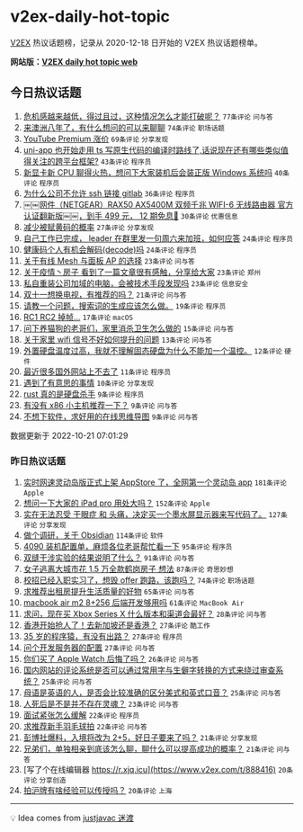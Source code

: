 # v2ex-daily-hot-topic

[V2EX](https://www.v2ex.com/) 热议话题榜，记录从 2020-12-18 日开始的 V2EX 热议话题榜单。

**网站版：[V2EX daily hot topic web](https://boojack.github.io/v2ex-daily-hot-topic-web/)**

## 今日热议话题

<!-- TODAY BEGIN -->

1. [危机感越来越低，得过且过，这种情况怎么才能打破呢？](https://www.v2ex.com/t/888614) `77条评论` `问与答`
1. [来澳洲八年了，有什么想问的可以来聊聊](https://www.v2ex.com/t/888670) `74条评论` `职场话题`
1. [YouTube Premium 涨价](https://www.v2ex.com/t/888587) `69条评论` `分享发现`
1. [uni-app 也开始走用 ts 写原生代码的编译时路线了,话说现在还有哪些类似值得关注的跨平台框架?](https://www.v2ex.com/t/888611) `43条评论` `程序员`
1. [新显卡新 CPU 聊得火热，想问下大家装机后会装正版 Windows 系统吗](https://www.v2ex.com/t/888682) `40条评论` `程序员`
1. [为什么公司不允许 ssh 链接 gitlab](https://www.v2ex.com/t/888699) `36条评论` `程序员`
1. [￼￼网件（NETGEAR）RAX50 AX5400M 双频千兆 WIFI-6 无线路由器 官方认证翻新版￼￼，到手 499 元， 12 期免息🥰](https://www.v2ex.com/t/888642) `30条评论` `优惠信息`
1. [减少被赋黄码的概率](https://www.v2ex.com/t/888687) `27条评论` `分享发现`
1. [自己工作已完成， leader 在群里发一句周六来加班，如何应答](https://www.v2ex.com/t/888719) `24条评论` `程序员`
1. [健康码个人有机会解码(decode)吗](https://www.v2ex.com/t/888664) `24条评论` `程序员`
1. [关于有线 Mesh 与面板 AP 的选择](https://www.v2ex.com/t/888710) `23条评论` `问与答`
1. [关于疫情丶房子 看到了一篇文章很有感触，分享给大家](https://www.v2ex.com/t/888681) `23条评论` `郑州`
1. [私自重装公司加域的电脑，会被技术手段发现吗](https://www.v2ex.com/t/888650) `23条评论` `信息安全`
1. [双十一想换电视，有推荐的吗？](https://www.v2ex.com/t/888649) `21条评论` `问与答`
1. [请教一个问题，搜索词的生成应该怎么做。](https://www.v2ex.com/t/888629) `19条评论` `程序员`
1. [RC1 RC2 掉帧...](https://www.v2ex.com/t/888623) `17条评论` `macOS`
1. [问下养猫狗的老哥们，家里消杀卫生怎么做的](https://www.v2ex.com/t/888647) `15条评论` `问与答`
1. [关于家里 wifi 信号不好如何提升的问题](https://www.v2ex.com/t/888709) `13条评论` `问与答`
1. [外置硬盘温度过高，我就不理解固态硬盘为什么不能加一个温控。](https://www.v2ex.com/t/888652) `12条评论` `硬件`
1. [最近很多国外网站上不去了](https://www.v2ex.com/t/888704) `11条评论` `程序员`
1. [遇到了有意思的事情](https://www.v2ex.com/t/888667) `10条评论` `分享发现`
1. [rust 真的是硬盘杀手](https://www.v2ex.com/t/888714) `9条评论` `程序员`
1. [有没有 x86 小主机推荐一下？](https://www.v2ex.com/t/888655) `9条评论` `问与答`
1. [不想下软件，求好用的在线思维导图](https://www.v2ex.com/t/888630) `9条评论` `问与答`

数据更新于 2022-10-21 07:01:29

<!-- TODAY END -->

### 昨日热议话题

<!-- YESTERDAY BEGIN -->

1. [实时网速灵动岛版正式上架 AppStore 了，全网第一个灵动岛 app](https://www.v2ex.com/t/888318) `181条评论` `Apple`
1. [想问一下大家的 iPad pro 用处大吗？](https://www.v2ex.com/t/888383) `152条评论` `Apple`
1. [实在无法忍受 干眼症 和 头痛，决定买一个墨水屏显示器来写代码了。](https://www.v2ex.com/t/888366) `127条评论` `分享发现`
1. [做个调研，关于 Obsidian](https://www.v2ex.com/t/888288) `114条评论` `软件`
1. [4090 装机配置单，麻烦各位老哥帮忙看一下](https://www.v2ex.com/t/888398) `95条评论` `程序员`
1. [双缝干涉实验的结果说明了什么？](https://www.v2ex.com/t/888332) `91条评论` `问与答`
1. [女子逃离大城市花 1.5 万全款鹤岗房子 想法](https://www.v2ex.com/t/888442) `87条评论` `奇思妙想`
1. [校招已经入职实习了，想毁 offer 跑路，该跑吗？](https://www.v2ex.com/t/888338) `74条评论` `职场话题`
1. [求推荐出租房提升生活质量的好物](https://www.v2ex.com/t/888352) `65条评论` `问与答`
1. [macbook air m2 8+256 后端开发够用吗](https://www.v2ex.com/t/888378) `61条评论` `MacBook Air`
1. [求问，现在买 Xbox Series X 什么版本和渠道会最好？](https://www.v2ex.com/t/888409) `28条评论` `问与答`
1. [香港开始抢人了！去新加坡还是香港？](https://www.v2ex.com/t/888452) `27条评论` `酷工作`
1. [35 岁的程序猿，有没有出路？](https://www.v2ex.com/t/888381) `27条评论` `程序员`
1. [问个开发服务器的配置](https://www.v2ex.com/t/888285) `27条评论` `问与答`
1. [你们买了 Apple Watch 后悔了吗？](https://www.v2ex.com/t/888465) `26条评论` `问与答`
1. [国内网站的评论系统是否可以通过常用字与生僻字转换的方式来绕过审查系统？](https://www.v2ex.com/t/888406) `25条评论` `问与答`
1. [母语是英语的人，是否会比较准确的区分美式和英式口音？](https://www.v2ex.com/t/888389) `25条评论` `问与答`
1. [人死后是不是并不存在灵魂？](https://www.v2ex.com/t/888570) `23条评论` `问与答`
1. [面试紧张怎么缓解](https://www.v2ex.com/t/888424) `22条评论` `程序员`
1. [求推荐新手羽毛球拍](https://www.v2ex.com/t/888290) `22条评论` `问与答`
1. [彭博社爆料，入境将改为 2+5，好日子要来了吗？](https://www.v2ex.com/t/888458) `21条评论` `分享发现`
1. [兄弟们，单独相亲到底该怎么聊，聊什么可以提高成功的概率？](https://www.v2ex.com/t/888419) `21条评论` `问与答`
1. [写了个在线编辑器 https://r.xjq.icu](https://www.v2ex.com/t/888416) `20条评论` `分享创造`
1. [拍沪牌有啥经验可以传授吗？](https://www.v2ex.com/t/888284) `20条评论` `上海`

<!-- YESTERDAY END -->

---

💡 Idea comes from [justjavac 迷渡](https://github.com/justjavac/)
